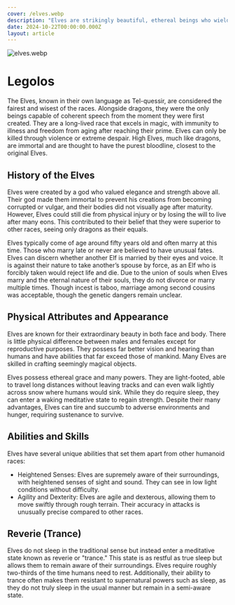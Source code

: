 ```yaml
---
cover: /elves.webp
description: "Elves are strikingly beautiful, ethereal beings who wield spirit magic with elegant mastery. With eyes full of ancient wisdom, they handle swords and bows with fluid grace, exuding a powerful mystical aura."
date: 2024-10-22T00:00:00.000Z
layout: article
---
```


![elves.webp](/elves.webp)

# Legolos

The Elves, known in their own language as Tel-quessir, are considered the fairest and wisest of the races. Alongside dragons, they were the only beings capable of coherent speech from the moment they were first created. They are a long-lived race that excels in magic, with immunity to illness and freedom from aging after reaching their prime. Elves can only be killed through violence or extreme despair. High Elves, much like dragons, are immortal and are thought to have the purest bloodline, closest to the original Elves.

## History of the Elves

Elves were created by a god who valued elegance and strength above all. Their god made them immortal to prevent his creations from becoming corrupted or vulgar, and their bodies did not visually age after maturity. However, Elves could still die from physical injury or by losing the will to live after many eons. This contributed to their belief that they were superior to other races, seeing only dragons as their equals.

Elves typically come of age around fifty years old and often marry at this time. Those who marry late or never are believed to have unusual fates. Elves can discern whether another Elf is married by their eyes and voice. It is against their nature to take another’s spouse by force, as an Elf who is forcibly taken would reject life and die. Due to the union of souls when Elves marry and the eternal nature of their souls, they do not divorce or marry multiple times. Though incest is taboo, marriage among second cousins was acceptable, though the genetic dangers remain unclear.

## Physical Attributes and Appearance

Elves are known for their extraordinary beauty in both face and body. There is little physical difference between males and females except for reproductive purposes. They possess far better vision and hearing than humans and have abilities that far exceed those of mankind. Many Elves are skilled in crafting seemingly magical objects.

Elves possess ethereal grace and many powers. They are light-footed, able to travel long distances without leaving tracks and can even walk lightly across snow where humans would sink. While they do require sleep, they can enter a waking meditative state to regain strength. Despite their many advantages, Elves can tire and succumb to adverse environments and hunger, requiring sustenance to survive.

## Abilities and Skills

Elves have several unique abilities that set them apart from other humanoid races:

- Heightened Senses: Elves are supremely aware of their surroundings, with heightened senses of sight and sound. They can see in low light conditions without difficulty.
- Agility and Dexterity: Elves are agile and dexterous, allowing them to move swiftly through rough terrain. Their accuracy in attacks is unusually precise compared to other races.

## Reverie (Trance)

Elves do not sleep in the traditional sense but instead enter a meditative state known as reverie or "trance." This state is as restful as true sleep but allows them to remain aware of their surroundings. Elves require roughly two-thirds of the time humans need to rest. Additionally, their ability to trance often makes them resistant to supernatural powers such as sleep, as they do not truly sleep in the usual manner but remain in a semi-aware state.
